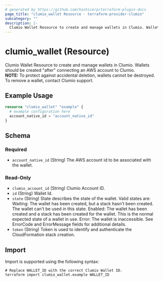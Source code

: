 ```yaml
---
# generated by https://github.com/hashicorp/terraform-plugin-docs
page_title: "clumio_wallet Resource - terraform-provider-clumio"
subcategory: ""
description: |-
  Clumio Wallet Resource to create and manage wallets in Clumio. Wallets should be created "after" connecting an AWS account to Clumio.NOTE: To protect against accidental deletion, wallets cannot be destroyed. To remove a wallet, contact Clumio support.
---
```


# clumio_wallet (Resource)

Clumio Wallet Resource to create and manage wallets in Clumio. Wallets should be created "after" connecting an AWS account to Clumio.<br>**NOTE:** To protect against accidental deletion, wallets cannot be destroyed. To remove a wallet, contact Clumio support.

## Example Usage

```terraform
resource "clumio_wallet" "example" {
  # example configuration here
  account_native_id = "account_native_id"
}
```

<!-- schema generated by tfplugindocs -->
## Schema

### Required

- `account_native_id` (String) The AWS account id to be associated with the wallet.

### Read-Only

- `clumio_account_id` (String) Clumio Account ID.
- `id` (String) Wallet Id.
- `state` (String) State describes the state of the wallet. Valid states are: Waiting: The wallet has been created, but a stack hasn't been created. The wallet can't be used in this state. Enabled: The wallet has been created and a stack has been created for the wallet. This is the normal expected state of a wallet in use. Error: The wallet is inaccessible. See ErrorCode and ErrorMessage fields for additional details.
- `token` (String) Token is used to identify and authenticate the CloudFormation stack creation.

## Import

Import is supported using the following syntax:

```shell
# Replace WALLET_ID with the correct Clumio Wallet ID.
terraform import clumio_wallet.example WALLET_ID
```
